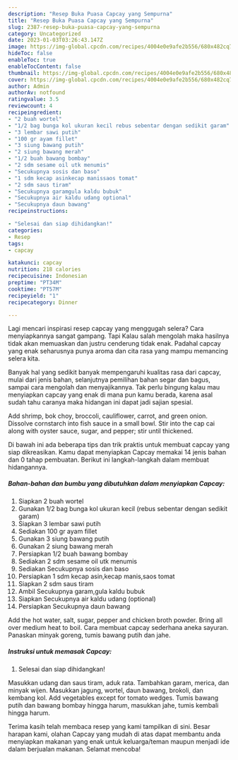 ```yaml
---
description: "Resep Buka Puasa Capcay yang Sempurna"
title: "Resep Buka Puasa Capcay yang Sempurna"
slug: 2387-resep-buka-puasa-capcay-yang-sempurna
category: Uncategorized
date: 2023-01-03T03:26:43.147Z
image: https://img-global.cpcdn.com/recipes/4004e0e9afe2b556/680x482cq70/capcay-foto-resep-utama.jpg
hideToc: false
enableToc: true
enableTocContent: false
thumbnail: https://img-global.cpcdn.com/recipes/4004e0e9afe2b556/680x482cq70/capcay-foto-resep-utama.jpg
cover: https://img-global.cpcdn.com/recipes/4004e0e9afe2b556/680x482cq70/capcay-foto-resep-utama.jpg
author: Admin
authorAv: notfound
ratingvalue: 3.5
reviewcount: 4
recipeingredient:
- "2 buah wortel"
- "1/2 bag bunga kol ukuran kecil rebus sebentar dengan sedikit garam"
- "3 lembar sawi putih"
- "100 gr ayam fillet"
- "3 siung bawang putih"
- "2 siung bawang merah"
- "1/2 buah bawang bombay"
- "2 sdm sesame oil utk menumis"
- "Secukupnya sosis dan baso"
- "1 sdm kecap asinkecap manissaos tomat"
- "2 sdm saus tiram"
- "Secukupnya garamgula kaldu bubuk"
- "Secukupnya air kaldu udang optional"
- "Secukupnya daun bawang"
recipeinstructions:

- "Selesai dan siap dihidangkan!"
categories:
- Resep
tags:
- capcay

katakunci: capcay 
nutrition: 218 calories
recipecuisine: Indonesian
preptime: "PT34M"
cooktime: "PT57M"
recipeyield: "1"
recipecategory: Dinner

---
```



Lagi mencari inspirasi resep capcay yang menggugah selera? Cara menyiapkannya sangat gampang. Tapi Kalau salah mengolah maka hasilnya tidak akan memuaskan dan justru cenderung tidak enak. Padahal capcay yang enak seharusnya punya aroma dan cita rasa yang mampu memancing selera kita.


Banyak hal yang sedikit banyak mempengaruhi kualitas rasa dari capcay, mulai dari jenis bahan, selanjutnya pemilihan bahan segar dan bagus, sampai cara mengolah dan menyajikannya. Tak perlu bingung kalau mau menyiapkan capcay yang enak di mana pun kamu berada, karena asal sudah tahu caranya maka hidangan ini dapat jadi sajian spesial.

Add shrimp, bok choy, broccoli, cauliflower, carrot, and green onion. Dissolve cornstarch into fish sauce in a small bowl. Stir into the cap cai along with oyster sauce, sugar, and pepper; stir until thickened.


Di bawah ini ada beberapa tips dan trik praktis untuk membuat capcay yang siap dikreasikan. Kamu dapat menyiapkan Capcay memakai 14 jenis bahan dan 0 tahap pembuatan. Berikut ini langkah-langkah dalam membuat hidangannya.

<!--inarticleads1-->

##### Bahan-bahan dan bumbu yang dibutuhkan dalam menyiapkan Capcay:

1. Siapkan 2 buah wortel
1. Gunakan 1/2 bag bunga kol ukuran kecil (rebus sebentar dengan sedikit garam)
1. Siapkan 3 lembar sawi putih
1. Sediakan 100 gr ayam fillet
1. Gunakan 3 siung bawang putih
1. Gunakan 2 siung bawang merah
1. Persiapkan 1/2 buah bawang bombay
1. Sediakan 2 sdm sesame oil utk menumis
1. Sediakan Secukupnya sosis dan baso
1. Persiapkan 1 sdm kecap asin,kecap manis,saos tomat
1. Siapkan 2 sdm saus tiram
1. Ambil Secukupnya garam,gula kaldu bubuk
1. Siapkan Secukupnya air kaldu udang (optional)
1. Persiapkan Secukupnya daun bawang


Add the hot water, salt, sugar, pepper and chicken broth powder. Bring all over medium heat to boil. Cara membuat capcay sederhana aneka sayuran. Panaskan minyak goreng, tumis bawang putih dan jahe. 

<!--inarticleads2-->

##### Instruksi untuk memasak Capcay:


1. Selesai dan siap dihidangkan!

Masukkan udang dan saus tiram, aduk rata. Tambahkan garam, merica, dan minyak wijen. Masukkan jagung, wortel, daun bawang, brokoli, dan kembang kol. Add vegetables except for tomato wedges. Tumis bawang putih dan bawang bombay hingga harum, masukkan jahe, tumis kembali hingga harum. 

Terima kasih telah membaca resep yang kami tampilkan di sini. Besar harapan kami, olahan Capcay yang mudah di atas dapat membantu anda menyiapkan makanan yang enak untuk keluarga/teman maupun menjadi ide dalam berjualan makanan. Selamat mencoba!
